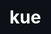 # kue

<!DOCTYPE html>
<html lang="en">
  <head>
    <meta charset="UTF-8" />
    <meta name="viewport" content="width=device-width, initial-scale=1.0" />
    <title>Happy Birthday</title>
    <style>
      @import url("https://fonts.googleapis.com/css2?family=Pacifico&family=Quicksand&display=swap");

      * {
        margin: 0;
        padding: 0;
        box-sizing: border-box;
      }

      html,
      body {
        height: 100%;
        background-color: #0d1117;
        font-family: "Quicksand", sans-serif;
        color: white;
        overflow: hidden;
      }

      .happy__birthday {
        display: flex;
        flex-direction: column;
        align-items: center;
        justify-content: center;
        min-height: 100vh;
        text-align: center;
        position: relative;
        padding: 20px;
        z-index: 1;
      }

      .subtitle {
        color: #00ff88;
        font-family: "Pacifico", cursive;
        font-size: 1.3em;
        margin-bottom: 20px;
      }

      .main-text {
        font-size: 2em;
        margin-top: 10px;
      }

      .highlight {
        color: #32ff7e;
        font-weight: bold;
        text-shadow: 0 0 10px #32ff7e;
      }

      .cake {
        font-size: 4em;
        animation: bounce 1s infinite alternate;
      }

      .balloons {
        position: absolute;
        bottom: -100px;
        width: 100%;
        display: flex;
        justify-content: space-around;
        pointer-events: none;
        z-index: 2;
      }

      .balloon {
        width: 40px;
        height: 60px;
        border-radius: 50%;
        border: 3px solid var(--clr);
        animation: rise 8s linear infinite;
        position: relative;
      }

      .balloon::after {
        content: "";
        position: absolute;
        width: 2px;
        height: 30px;
        background: var(--clr);
        bottom: -30px;
        left: 50%;
        transform: translateX(-50%);
      }

      @keyframes bounce {
        from {
          transform: translateY(0);
        }
        to {
          transform: translateY(-10px);
        }
      }

      @keyframes rise {
        0% {
          transform: translateY(100vh);
          opacity: 0;
        }
        10% {
          opacity: 1;
        }
        100% {
          transform: translateY(-100vh);
          opacity: 0;
        }
      }

      .firework {
        position: absolute;
        width: 5px;
        height: 5px;
        background: transparent;
        box-shadow: 0 0 #fff, 60px -60px #ff0, -60px -60px #f0f, 60px 60px #0ff,
          -60px 60px #0f0, 90px 0 #f00, -90px 0 #00f;
        animation: fireworks 1s ease-out infinite;
        top: 50%;
        left: 50%;
        transform: translate(-50%, -50%);
        z-index: 0;
      }

      @keyframes fireworks {
        0% {
          box-shadow: 0 0 #fff;
          opacity: 1;
        }
        50% {
          box-shadow: 0 0 #fff, 30px -30px #ff0, -30px -30px #f0f,
            30px 30px #0ff, -30px 30px #0f0, 45px 0 #f00, -45px 0 #00f;
        }
        100% {
          box-shadow: 0 0 #fff, 60px -60px #ff0, -60px -60px #f0f,
            60px 60px #0ff, -60px 60px #0f0, 90px 0 #f00, -90px 0 #00f;
          opacity: 0;
        }
      }
    </style>
  </head>
  <body>
    <!-- Musik -->
    <audio autoplay loop>
      <source
        src="https://www.soundhelix.com/examples/mp3/SoundHelix-Song-1.mp3"
        type="audio/mpeg"
      />
      Your browser does not support the audio element.
    </audio>

    <!-- Fireworks -->
    <div
      class="firework"
      style="top: 20%; left: 25%; animation-delay: 0s"
    ></div>
    <div
      class="firework"
      style="top: 30%; left: 75%; animation-delay: 0.5s"
    ></div>
    <div
      class="firework"
      style="top: 60%; left: 50%; animation-delay: 1s"
    ></div>

    <!-- Konten -->
    <div class="happy__birthday">
      <h3 class="subtitle">For the love of my life!</h3>
      <div class="cake">🎂</div>
      <h1 class="main-text">
        Happy <span class="highlight">20th</span> Birthday!
      </h1>

      <div class="balloons">
        <div class="balloon" style="--clr: #00f2ff"></div>
        <div class="balloon" style="--clr: #9eff00"></div>
        <div class="balloon" style="--clr: #fcd200"></div>
        <div class="balloon" style="--clr: #ff00f2"></div>
      </div>
    </div>

    <!-- Confetti -->
    <script src="https://cdn.jsdelivr.net/npm/canvas-confetti@1.6.0/dist/confetti.browser.min.js"></script>
    <script>
      setTimeout(() => {
        confetti({
          particleCount: 200,
          spread: 160,
          origin: { y: 0.6 },
        });
      }, 500);
    </script>
  </body>
</html>
